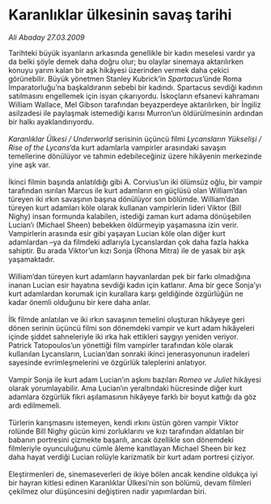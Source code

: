 # Karanlıklar ülkesinin savaş tarihi

*Ali Abaday 27.03.2009*

<div class="taraf_structure_2col_1zq">
<div class="margen_n">



 <p>Tarihteki büyük isyanların arkasında genellikle bir kadın meselesi vardır ya da belki şöyle demek daha doğru olur; bu olaylar sinemaya aktarılırken konuyu yarım kalan bir aşk hikâyesi üzerinden vermek daha çekici görünebilir. Büyük yönetmen Stanley Kubrick’in <i>Spartacus</i>’ünde Roma İmparatorluğu’na başkaldıranın sebebi bir kadındı. Spartacus sevdiği kadının satılmasını engellemek için isyan çıkarıyordu. İskoçların efsanevi kahramanı William Wallace, Mel Gibson tarafından beyazperdeye aktarılırken, bir İngiliz asilzadesi ile paylaşmak istemediği karısı Murron’un öldürülmesinin ardından bir halkı ayaklandırıyordu.<i> <br/><br/>Karanlıklar Ülkesi / Underworld</i> serisinin üçüncü filmi <i>Lycansların Yükselişi / Rise of the Lycans</i>’da kurt adamlarla vampirler arasındaki savaşın temellerine dönülüyor ve tahmin edebileceğiniz üzere hikâyenin merkezinde yine aşk var. <br/><br/>İkinci filmin başında anlatıldığı gibi A. Corvius’un iki ölümsüz oğlu, bir vampir tarafından ısırılan Marcus ile kurt adamların en güçlüsü olan William’dan türeyen iki ırkın savaşının başına dönülüyor son bölümde. William’dan türeyen kurt adamları köle olarak kullanan vampirlerin lideri Viktor (Bill Nighy) insan formunda kalabilen, istediği zaman kurt adama dönüşebilen Lucian’ı (Michael Sheen) bebekken öldürmeyip yaşamasına izin verir. Vampirlerin arasında esir gibi yaşayan Lucian köle olan diğer kurt adamlardan –ya da filmdeki adlarıyla Lycanslardan çok daha fazla hakka sahiptir. Bu arada Viktor’un kızı Sonja (Rhona Mitra) ile de yasak bir aşk yaşamaktadır. <br/><br/>William’dan türeyen kurt adamların hayvanlardan pek bir farkı olmadığına inanan Lucian esir hayatına sevdiği kadın için katlanır. Ama bir gece Sonja’yı kurt adamlardan korumak için kurallara karşı geldiğinde özgürlüğün ne kadar önemli olduğunu bir kere daha anlar. <br/><br/>İlk filmde anlatılan ve iki ırkın savaşının temelini oluşturan hikâyeye geri dönen serinin üçüncü filmi son dönemdeki vampir ve kurt adam hikâyeleri içinde şiddet sahneleriyle iki ırka hak ettikleri saygıyı yeniden veriyor. Patrick Tatopoulos’un yönettiği film vampirler tarafından köle olarak kullanılan Lycansların, Lucian’dan sonraki ikinci jenerasyonunun iradeleri sayesinde evrimleşmelerini ve özgürlük taleplerini anlatıyor. <br/><br/>Vampir Sonja ile kurt adam Lucian’ın aşkını bazıları <i>Romeo ve Juliet</i> hikâyesi olarak yorumlayabilir. Ama Lucian’ın yeraltındaki hücresinde diğer kurt adamlara özgürlük fikri aşılamasının hikâyeye farklı bir boyut kattığı da göz ardı edilmemeli. <br/><br/>Türlerin karışmasını istemeyen, kendi ırkını üstün gören vampir Viktor rolünde Bill Nighy gücün kimi zorluklarını ve kızı tarafından aldatılan bir babanın portresini çizmekte başarılı, ancak özellikle son dönemdeki filmleriyle oyunculuğunu cümle âleme kanıtlayan Michael Sheen bir kez daha hayat verdiği Lucian rolüyle karizmatik bir kurt adam portresi çiziyor. <br/><br/>Eleştirmenleri de, sinemaseverleri de ikiye bölen ancak kendine oldukça iyi bir hayran kitlesi edinen Karanlıklar Ülkesi’nin son bölümü, devam filmleri çekilmez olur düşüncesini değiştiren nadir yapımlardan biri.</p>
<br/>
<br/>
<br/>



<br/>


<div id="taraf_not">
</div>

</div>


</div>

